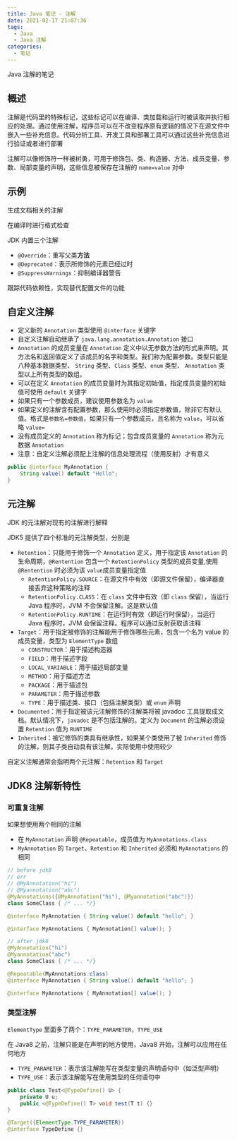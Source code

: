 ```yaml
---
title: Java 笔记 - 注解
date: 2021-02-17 21:07:36
tags:
  - Java
  - Java 注解
categories:
  - 笔记
---
```


Java 注解的笔记

<!--more-->

## 概述

注解是代码里的特殊标记，这些标记可以在编译、类加载和运行时被读取并执行相应的处理。通过使用注解，程序员可以在不改变程序原有逻辑的情况下在源文件中嵌入一些补充信息。代码分析工具、开发工具和部署工具可以通过这些补充信息进行验证或者进行部署

注解可以像修饰符一样被树勇，可用于修饰包、类、构造器、方法、成员变量、参数、局部变量的声明，这些信息被保存在注解的 `name=value` 对中

## 示例

生成文档相关的注解

在编译时进行格式检查

JDK 内置三个注解

- `@Override`：重写父类**方法**
- `@Deprecated`：表示所修饰的元素已经过时
- `@SuppressWarnings`：抑制编译器警告

跟踪代码依赖性，实现替代配置文件的功能

## 自定义注解

- 定义新的 `Annotation` 类型使用 `@interface` 关键字
- 自定义注解自动继承了 `java.lang.annotation.Annotation` 接口
- `Annotation` 的成员变量在 `Annotation` 定义中以无参数方法的形式来声明。其方法名和返回值定义了该成员的名字和类型。我们称为配置参数。类型只能是八种基本数据类型、 `String` 类型、`Class` 类型、`enum` 类型、 `Annotation` 类型以上所有类型的数组。
- 可以在定义 `Annotation` 的成员变量时为其指定初始值，指定成员变量的初始值可使用 `default` 关键字
- 如果只有一个参数成员，建议使用参数名为 `value`
- 如果定义的注解含有配置参数，那么使用时必须指定参数值，除非它有默认值。格式是`参数名=参数值`，如果只有一个参数成员，且名称为 `value`，可以省略 `value=`
- 没有成员定义的 `Annotation` 称为标记；包含成员变量的 `Annotation` 称为元数据 `Annotation`
- 注意：自定义注解必须配上注解的信息处理流程（使用反射）才有意义

```java
public @interface MyAnnotation {
    String value() default "Hello";
}
```

## 元注解

JDK 的元注解对现有的注解进行解释

JDK5 提供了四个标准的元注解类型，分别是

- `Retention`：只能用于修饰一个 `Annotation` 定义，用于指定该 `Annotation` 的生命周期，`@Rentention` 包含一个 `RetentionPolicy` 类型的成员变量,使用 `@Rentention` 时必须为该 `value`成员变量指定值
  - `RetentionPolicy.SOURCE`：在源文件中有效（即源文件保留），编译器直接丢弃这种策眳的注释
  - `RetentionPolicy.CLASS`：在 `class` 文件中有效（即 `class` 保留），当运行 Java 程序时，JVM 不会保留注解。这是默认值
  - `RetentionPolicy.RUNTIME`：在运行时有效（即运行时保留），当运行 Java 程序时，JVM 会保留注释。程序可以通过反射获取该注释
- `Target`：用于指定被修饰的注解能用于修饰哪些元素，包含一个名为 value 的成员变量，类型为 `ElementType` 数组
  - `CONSTRUCTOR`：用于描述构造器
  - `FIELD`：用于描述字段
  - `LOCAL_VARIABLE`：用于描述局部变量
  - `METHOD`：用于描述方法
  - `PACKAGE`：用于描述包
  - `PARAMETER`：用于描述参数
  - `TYPE`：用于描述类、接口（包括注解类型）或 `enum` 声明
- `Documented`：用于指定被该元注解修饰的注解类将被 javadoc 工具提取成文档。默认情况下，`javadoc` 是不包括注解的。定义为 `Document` 的注解必须设置 `Retention` 值为 `RUNTIME`
- `Inherited`：被它修饰的类具有继承性，如果某个类使用了被 `Inherited` 修饰的注解，则其子类自动具有该注解，实际使用中使用较少

自定义注解通常会指明两个元注解：`Retention` 和 `Target`

## JDK8 注解新特性

### 可重复注解

如果想使用两个相同的注解

- 在 `MyAnnotation` 声明 `@Repeatable`，成员值为 `MyAnnotations.class`
- `MyAnnotation` 的 `Target`、`Retention` 和 `Inherited` 必须和 `MyAnnotations` 的相同

```java
// before jdk8
// err
// @MyAnnotation("hi")
// @Myannotation("abc")
@MyAnnotations({@MyAnnotation("hi"), @Myannotation("abc")})
class SomeClass { /* ... */}

@interface MyAnnotation { String value() default "hello"; }

@interface MyAnnotations { MyAnnotation[] value(); }
```

```java
// after jdk8
@MyAnnotation("hi")
@Myannotation("abc")
class SomeClass { /* ... */}

@Repeatable(MyAnnotations.class)
@interface MyAnnotation { String value() default "hello"; }

@interface MyAnnotations { MyAnnotation[] value(); }
```

### 类型注解

`ElementType` 里面多了两个：`TYPE_PARAMETER`，`TYPE_USE`

在 Java8 之前，注解只能是在声明的地方使用，Java8 开始，注解可以应用在任何地方

- `TYPE_PARAMETER`：表示该注解能写在类型变量的声明语句中（如泛型声明）
- `TYPE_USE`：表示该注解能写在使用类型的任何语句中

```java
public class Test<@TypeDefine() U> {
    private U u;
    public <@TypeDefine() T> void test(T t) {}
}

@Target({ElementType.TYPE_PARAMETER})
@interface TypeDefine {}
```
